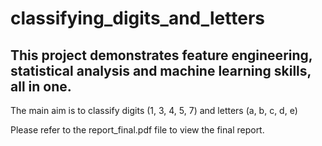 # classifying_digits_and_letters

## This project demonstrates feature engineering, statistical analysis and machine learning skills, all in one.  
The main aim is to classify digits (1, 3, 4, 5, 7) and letters (a, b, c, d, e)  

Please refer to the report_final.pdf file to view the final report.
